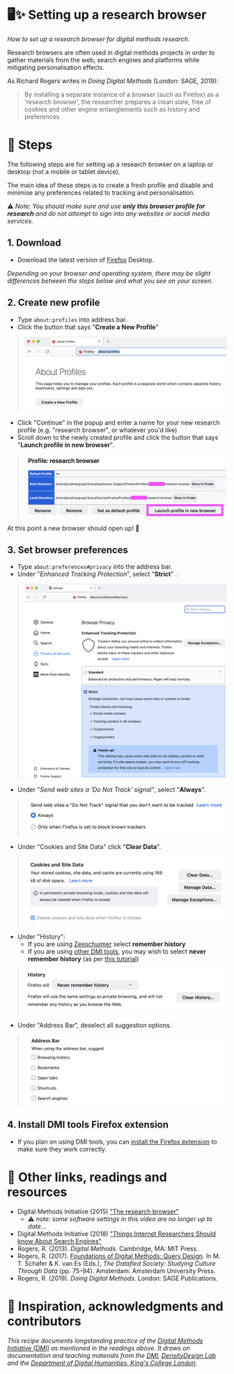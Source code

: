 # 🖥✨ Setting up a research browser

*How to set up a research browser for digital methods research.*

Research browsers are often used in digital methods projects in order to gather materials from the web, search engines and platforms while mitigating personalisation effects.

As Richard Rogers writes in *Doing Digital Methods* (London: SAGE, 2019):

> By installing a separate instance of a browser (such as Firefox) as a ‘research browser’, the researcher prepares a clean slate, free of cookies and other engine entanglements such as history and preferences.

# 📃 Steps

The following steps are for setting up a research browser on a laptop or desktop (not a mobile or tablet device).

The main idea of these steps is to create a fresh profile and disable and minimise any preferences related to tracking and personalisation.

⚠️ *Note: You should make sure and use **only this browser profile for research** and do not attempt to sign into any websites or social media services.*

## 1. Download

*  Download the latest version of [Firefox](https://www.mozilla.org/en-GB/firefox/new/) Desktop.

*Depending on your browser and operating system, there may be slight differences between the steps below and what you see on your screen.*

## 2. Create new profile

* Type `about:profiles` into address bar.
* Click the button that says "**Create a New Profile**"

> ![](images/browser01.png)

* Click "Continue" in the popup and enter a name for your new research profile (e.g. "research browser", or whatever you'd like)
* Scroll down to the newly created profile and click the button that says "**Launch profile in new browser**".

> ![](images/browser02.png)

At this point a new browser should open up! 🎉

## 3. Set browser preferences

* Type `about:preferences#privacy` into the address bar.
* Under "*Enhanced Tracking Protection*", select "**Strict**" .

> ![](images/browser03.png)

* Under "*Send web sites a 'Do Not Track' signal"*, select "**Always**".

> ![](images/browser04.png)

* Under "Cookies and Site Data" click "**Clear Data**".

> ![](images/browser05.png)


* Under "History":
  * If you are using [Zeeschuimer](https://github.com/digitalmethodsinitiative/zeeschuimer) select **remember history**
  * If you are using [other DMI tools](https://wiki.digitalmethods.net/Dmi/ToolDatabase), you may wish to select **never remember history** (as per [this tutorial](https://www.youtube.com/watch?v=bj65Xr9GkJM))

> ![](images/browser06.png)

* Under "Address Bar", deselect all suggestion options.

> ![](images/browser08.png)

## 4. Install DMI tools Firefox extension

* If you plan on using DMI tools, you can [install the Firefox extension](https://www.digitalmethods.net/Dmi/FirefoxToolBar) to make sure they work correctly.


# 🔗 Other links, readings and resources

* Digital Methods Initiative (2015) ["The research browser"](https://www.youtube.com/watch?v=bj65Xr9GkJM)
  * ⚠️ *note: some software settings in this video are no longer up to date...*
* Digital Methods Initiative (2018) ["Things Internet Researchers Should know About Search Engines"](https://www.digitalmethods.net/Dmi/ThingsInternetResearchersShouldKnowAboutGoogle)
* Rogers, R. (2013). *Digital Methods*. Cambridge, MA: MIT Press.
* Rogers, R. (2017). [Foundations of Digital Methods: Query Design](https://www.jstor.org/stable/j.ctt1v2xsqn.10#metadata_info_tab_contents). In M. T. Schafer & K. van Es (Eds.), *The Datafied Society: Studying Culture Through Data* (pp. 75–94). Amsterdam: Amsterdam University Press.
* Rogers, R. (2019). *Doing Digital Methods*. London: SAGE Publications.

# 🐙 Inspiration, acknowledgments and contributors

*This recipe documents longstanding practice of the [Digital Methods Initiative (DMI)](https://digitalmethods.net/) as mentioned in the readings above. It draws on documentation and teaching materials from the [DMI](https://digitalmethods.net/), [DensityDesign Lab](https://densitydesign.org/) and the [Department of Digital Humanities, King's College London](https://kcl.ac.uk/ddh).*
